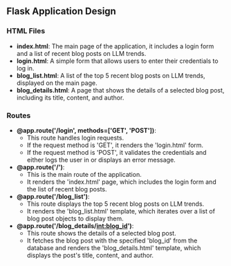 ## Flask Application Design

### HTML Files

- **index.html**: The main page of the application, it includes a login form and a list of recent blog posts on LLM trends.
- **login.html**: A simple form that allows users to enter their credentials to log in.
- **blog_list.html**: A list of the top 5 recent blog posts on LLM trends, displayed on the main page.
- **blog_details.html**: A page that shows the details of a selected blog post, including its title, content, and author.

### Routes

- **@app.route('/login', methods=['GET', 'POST'])**:
  - This route handles login requests.
  - If the request method is 'GET', it renders the 'login.html' form.
  - If the request method is 'POST', it validates the credentials and either logs the user in or displays an error message.
- **@app.route('/')**:
  - This is the main route of the application.
  - It renders the 'index.html' page, which includes the login form and the list of recent blog posts.
- **@app.route('/blog_list')**:
  - This route displays the top 5 recent blog posts on LLM trends.
  - It renders the 'blog_list.html' template, which iterates over a list of blog post objects to display them.
- **@app.route('/blog_details/<int:blog_id>')**:
  - This route shows the details of a selected blog post.
  - It fetches the blog post with the specified 'blog_id' from the database and renders the 'blog_details.html' template, which displays the post's title, content, and author.